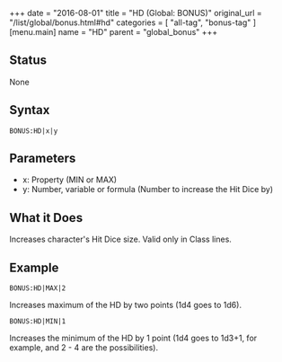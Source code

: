+++
date = "2016-08-01"
title = "HD (Global: BONUS)"
original_url = "/list/global/bonus.html#hd"
categories = [ "all-tag", "bonus-tag" ]
[menu.main]
    name = "HD"
    parent = "global_bonus"
+++

## Status

None

## Syntax

`BONUS:HD|x|y`

## Parameters

-   x: Property (MIN or MAX)
-   y: Number, variable or formula (Number to increase
    the Hit Dice by)



What it Does
------------

Increases character's Hit Dice size. Valid only in Class lines.

Example
-------

`BONUS:HD|MAX|2`

Increases maximum of the HD by two points (1d4 goes to 1d6).

`BONUS:HD|MIN|1`

Increases the minimum of the HD by 1 point (1d4 goes to 1d3+1, for
example, and 2 - 4 are the possibilities).

